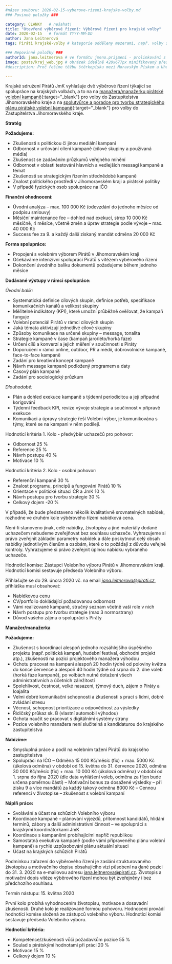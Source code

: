 ```yaml
---
#název souboru: 2020-02-15-vyberove-rizeni-krajske-volby.md
### Povinné položky ###

category: CLANKY   # nešahat!
title: "Otevřené výběrové řízení: Výběrové řízení pro krajské volby"
date: 2020-02-15   # formát YYYY-MM-DD
author: Jana Leitnerová
tags: Piráti krajské-volby # kategorie odděleny mezerami, např. volby zemědělství životní-prostředí piráti (viz https://jihomoravsky.pirati.cz/tags/)

### Nepovinné položky ###
authorId: jana.leitnerova # ve formátu jmeno.prijmeni - prolinkování s profilem přes uid
image: posts/kraj_web.jpg # obrázek ideálně 420x677px minifikovaný přes https://tinypng.com/
#description: Proč řešíme těžbu štěrkopísku mezi Moravským Pískem a Uherským Ostrohem? Podrobné info o celé kauze.

---
```


Krajské sdružení Pirátů JmK vyhlašuje dvě výběrové řízení týkající se spolupráce na krajských volbách, a to na na [manažera/manažerku pirátské volební kampaně](https://forum.pirati.cz/viewtopic.php?f=572&t=51290){:target="_blank"} pro volby do Zastupitelstva Jihomoravského kraje a na [spolutvůrce a poradce pro tvorbu strategického plánu pirátské volební kampaně](https://forum.pirati.cz/viewtopic.php?f=572&t=51289){:target="_blank"} pro volby do Zastupitelstva Jihomoravského kraje.

**Stratég**

**Požadujeme:**
- Zkušenosti s politickou či jinou mediální kampaní
- Odbornost v určování cílení kampaně (cílové skupiny a používaná média)
- Zkušenost se zadáváním průzkumů veřejného mínění
- Odbornost v oblasti testování hlavních a vedlejších messagí kampaně a témat
- Zkušenosti se strategickým řízením střednědobé kampaně
- Znalost politického prostředí v Jihomoravském kraji a pirátské politiky
- V případě fyzických osob spolupráce na IČO

**Finanční ohodnocení:**
- Úvodní analýza – max. 100 000 Kč (odevzdání do jednoho měsíce od podpisu smlouvy)
- Měsíční maintenance fee – dohled nad exekucí, strop 10 000 Kč měsíčně, 4 měsíce, včetně změn a úprav strategie podle vývoje – max. 40 000 Kč
- Success fee za 9. a každý další získaný mandát odměna 20 000 Kč

**Forma spolupráce:**
- Propojení s volebním výborem Pirátů v Jihomoravském kraji
- Očekáváme intenzivní spolupráci Pirátů s vítězem výběrového řízení
- Dokončení úvodního balíku dokumentů požadujeme během jednoho měsíce

**Dodávané výstupy v rámci spolupráce:**

*Úvodní balík:*
- Systematická definice cílových skupin, definice potřeb, specifikace komunikačních kanálů a velikost skupiny
- Měřitelné indikátory (KPI), které umožní průběžně ověřovat, že kampaň funguje
- Volební potenciál Pirátů v rámci cílových skupin
- Jaká témata aktivizují jednotlivé cílové skupiny
- Způsoby komunikace na určené skupiny – message, tonalita
- Strategie kampaně v čase (kampaň jaro/léto/horká fáze)
- Určení cílů a konverzí a jejich měření v součinnosti s Piráty
- Doporučení v rámci online, outdoor, PR a médií, dobrovolnické kampaně, face-to-face kampaně
- Zadání pro kreativní koncept kampaně
- Návrh message kampaně podložený programem a daty
- Časový plán kampaně
- Zadání pro sociologický průzkum

*Dlouhodobě:*
- Plán a dohled exekuce kampaně s týdenní periodicitou a její případné korigování
- Týdenní feedback KPI, revize vývoje strategie a součinnost v přípravě exekuce
- Komunikaci a úpravy strategie řeší Volební výbor, je komunikována s týmy, které se na kampani v něm podílejí.

Hodnotící kritéria 1. Kolo - předvýběr uchazečů pro pohovor:
- Odbornost 25 %
- Reference 25 %
- Návrh postupu 40 %
- Motivace 10 %

Hodnotící kritéria 2. Kolo - osobní pohovor:
- Referenční kampaně 30 %
- Znalost programu, principů a fungování Pirátů 10 %
- Orientace v politické situaci ČR a JmK 10 %
- Návrh postupu pro tvorbu strategie 30 %
- Celkový dojem -20 %

V případě, že bude představeno několik kvalitativně srovnatelných nabídek, rozhodne ve druhém kole výběrového řízení nabídková cena.

Není-li stanoveno jinak, celé nabídky, životopisy a jiné materiály dodané uchazečem nebudeme zveřejňovat bez souhlasu uchazeče. Vyhrazujeme si právo zveřejnit základní parametry nabídek a dále poskytnout celý obsah nabídky jednotlivým členům a osobám, které o to požádají z důvodu veřejné kontroly. Vyhrazujeme si právo zveřejnit úplnou nabídku vybraného uchazeče.

Hodnotící komise:
Zástupci Volebního výboru Pirátů v Jihomoravském kraji. Hodnotící komisi sestavuje předseda Volebního výboru.

Přihlašujte se do 29. února 2020 vč. na email *jana.leitnerova@pirati.cz*, přihláška musí obsahovat:
- Nabídkovou cenu
- CV/portfolio dokládající požadovanou odbornost
- Vámi realizované kampaně, stručný seznam včetně vaší role v nich
- Návrh postupu pro tvorbu strategie (max 3 normostrany)
- Důvod vašeho zájmu o spolupráci s Piráty


**Manažer/manažerka**

**Požadujeme:**
- Zkušenost s koordinací alespoň jednoho rozsáhlejšího úspěšného projektu (např. politická kampaň, hudební festival, obchodní projekt atp.), zkušenosti na pozici projektového manažera výhodou
- Ochotu pracovat na kampani alespoň 20 hodin týdně od poloviny května do konce července a alespoň 40 hodin týdně od srpna do 2. dne voleb (horká fáze kampaně), po volbách nutné dotažení všech administrativních a účetních záležitostí
- Spolehlivost, čestnost, velké nasazení, týmový duch, zájem o Piráty a loajalita
- Velmi dobré komunikační schopnosti a zkušenosti s prací s lidmi, dobré zvládání stresu
- Věcnost, schopnost prioritizace a odpovědnost za výsledky
- Řidičský průkaz sk. B (vlastní automobil výhodou)
- Ochota naučit se pracovat s digitálními systémy strany
- Pozice volebního manažera není slučitelná s kandidaturou do krajského zastupitelstva

**Nabízíme:**
- Smysluplná práce a podíl na volebním tažení Pirátů do krajského zastupitelstva
- Spolupráci na IČO
– Odměna 15 000 Kč/měsíc (fix) + max. 5000 Kč (úkolová odměna) v období od 15. května do 31. července 2020, odměna 30 000 Kč/měsíc (fix) + max. 10 000 Kč (úkolová odměna) v období od 1. srpna do října 2020 (dle data vyhlášení voleb, odměna za říjen bude určena poměrnou částí)
– Motivační bonus za dosažené výsledky – při zisku 9 a více mandátů za každý takový odměna 8000 Kč
– Cennou referenci v životopise – zkušenost s volební kampaní

**Náplň práce:**
- Svolávání a účast na schůzích Volebního výboru
- Koordinace kampaně – plánování výjezdů, přítomnost kandidátů, hlídání termínů, zábory a další administrativní činnost – ve spolupráci s krajskými koordinátorkami JmK
- Koordinace s kampaněmi probíhajícími napříč republikou
- Samostatná exekutiva kampaně (podle vámi připraveného plánu volební kampaně) a rychlé uzpůsobování plánu aktuální situaci
- Účast na krajských schůzích Pirátů

Podmínkou zařazení do výběrového řízení je zaslání strukturovaného životopisu a motivačního dopisu obsahujícího vizi působení na dané pozici do 31. 3. 2020 na e-mailovou adresu jana.leitnerova@pirati.cz. Životopis a motivační dopis vítěze výběrového řízení mohou být zveřejněny i bez předchozího souhlasu.

Termín nástupu: 15. května 2020

První kolo probíhá vyhodnocením životopisu, motivace a dosavadní zkušenosti. Druhé kolo je realizované formou pohovoru. Hodnocení provádí hodnotící komise složená ze zástupců volebního výboru. Hodnotící komisi sestavuje předseda Volebního výboru.

**Hodnotící kritéria:**
- Kompetence/zkušenosti vůči požadavkům pozice 55 %
- Soulad s pirátskými hodnotami při práci 20 %
- Motivace 15 %
- Celkový dojem 10 %
